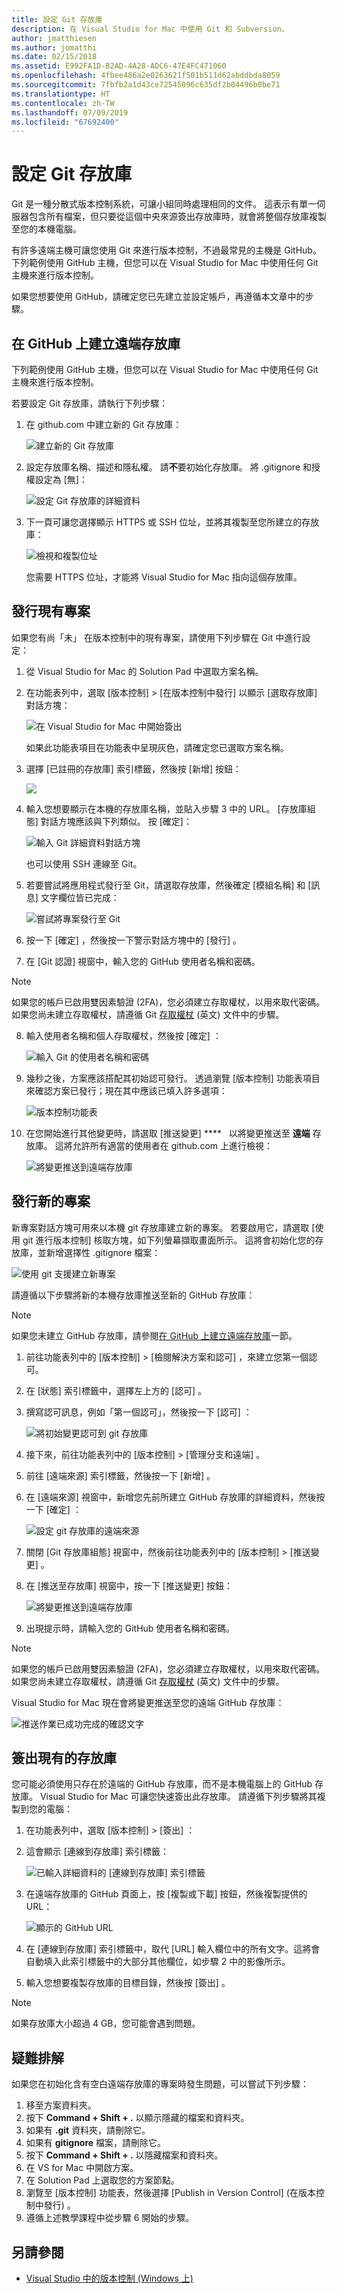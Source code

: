 ```yaml
---
title: 設定 Git 存放庫
description: 在 Visual Studio for Mac 中使用 Git 和 Subversion。
author: jmatthiesen
ms.author: jomatthi
ms.date: 02/15/2018
ms.assetid: E992FA1D-B2AD-4A28-ADC6-47E4FC471060
ms.openlocfilehash: 4fbee486a2e0263621f501b511d62abddbda8059
ms.sourcegitcommit: 7fbfb2a1d43ce72545096c635df2b04496b0be71
ms.translationtype: HT
ms.contentlocale: zh-TW
ms.lasthandoff: 07/09/2019
ms.locfileid: "67692400"
---
```

# <a name="set-up-a-git-repository"></a>設定 Git 存放庫

Git 是一種分散式版本控制系統，可讓小組同時處理相同的文件。 這表示有單一伺服器包含所有檔案，但只要從這個中央來源簽出存放庫時，就會將整個存放庫複製至您的本機電腦。

有許多遠端主機可讓您使用 Git 來進行版本控制，不過最常見的主機是 GitHub。 下列範例使用 GitHub 主機，但您可以在 Visual Studio for Mac 中使用任何 Git 主機來進行版本控制。

如果您想要使用 GitHub，請確定您已先建立並設定帳戶，再遵循本文章中的步驟。

## <a name="creating-a-remote-repo-on-github"></a>在 GitHub 上建立遠端存放庫

下列範例使用 GitHub 主機，但您可以在 Visual Studio for Mac 中使用任何 Git 主機來進行版本控制。

若要設定 Git 存放庫，請執行下列步驟：

1. 在 github.com 中建立新的 Git 存放庫：

    ![建立新的 Git 存放庫](media/version-control-git1-sml.png)

2. 設定存放庫名稱、描述和隱私權。 請**不**要初始化存放庫。 將 .gitignore 和授權設定為 [無]：

    ![設定 Git 存放庫的詳細資料](media/version-control-git2.png)

3. 下一頁可讓您選擇顯示 HTTPS 或 SSH 位址，並將其複製至您所建立的存放庫：

    ![檢視和複製位址](media/version-control-git3.png)

   您需要 HTTPS 位址，才能將 Visual Studio for Mac 指向這個存放庫。

## <a name="publishing-an-existing-project"></a>發行現有專案

如果您有尚「未」  在版本控制中的現有專案，請使用下列步驟在 Git 中進行設定：

1. 從 Visual Studio for Mac 的 Solution Pad 中選取方案名稱。

2. 在功能表列中，選取 [版本控制] > [在版本控制中發行]  以顯示 [選取存放庫]  對話方塊：

    ![在 Visual Studio for Mac 中開始簽出](media/version-control-git4-sml.png)

    如果此功能表項目在功能表中呈現灰色，請確定您已選取方案名稱。

3. 選擇 [已註冊的存放庫]  索引標籤，然後按 [新增]  按鈕：

    ![](media/version-control-git5.png)

4. 輸入您想要顯示在本機的存放庫名稱，並貼入步驟 3 中的 URL。 [存放庫組態] 對話方塊應該與下列類似。 按 [確定]：

    ![輸入 Git 詳細資料對話方塊](media/version-control-git6.png)

    也可以使用 SSH 連線至 Git。

5. 若要嘗試將應用程式發行至 Git，請選取存放庫，然後確定 [模組名稱]  和 [訊息]  文字欄位皆已完成：

    ![嘗試將專案發行至 Git](media/version-control-git7.png)

6. 按一下 [確定]  ，然後按一下警示對話方塊中的 [發行]  。

7. 在 [Git 認證]  視窗中，輸入您的 GitHub 使用者名稱和密碼。 

> [!NOTE]
> 如果您的帳戶已啟用雙因素驗證 (2FA)，您必須建立存取權杖，以用來取代密碼。 如果您尚未建立存取權杖，請遵循 Git [存取權杖](https://help.github.com/articles/creating-an-access-token-for-command-line-use/) \(英文\) 文件中的步驟。

8. 輸入使用者名稱和個人存取權杖，然後按 [確定]  ：

    ![輸入 Git 的使用者名稱和密碼](media/version-control-git9-sml.png)

9. 幾秒之後，方案應該搭配其初始認可發行。 透過瀏覽 [版本控制] 功能表項目來確認方案已發行；現在其中應該已填入許多選項：

    ![版本控制功能表](media/version-control-git10.png)

10. 在您開始進行其他變更時，請選取 [推送變更] ****   以將變更推送至 **遠端** 存放庫。 這將允許所有適當的使用者在 github.com 上進行檢視：

    ![將變更推送到遠端存放庫](media/version-control-git11.png)

## <a name="publishing-a-new-project"></a>發行新的專案

新專案對話方塊可用來以本機 git 存放庫建立新的專案。 若要啟用它，請選取 [使用 git 進行版本控制]  核取方塊，如下列螢幕擷取畫面所示。 這將會初始化您的存放庫，並新增選擇性 .gitignore 檔案：

![使用 git 支援建立新專案](media/version-control-git-publish-new1.png)

請遵循以下步驟將新的本機存放庫推送至新的 GitHub 存放庫：

> [!NOTE]
> 如果您未建立 GitHub 存放庫，請參閱[在 GitHub 上建立遠端存放庫](#creating-a-remote-repo-on-github)一節。

1. 前往功能表列中的 [版本控制] > [檢閱解決方案和認可]  ，來建立您第一個認可。

2. 在 [狀態] 索引標籤中，選擇左上方的 [認可]  。

3. 撰寫認可訊息，例如「第一個認可」，然後按一下 [認可]  ：

    ![將初始變更認可到 git 存放庫](media/version-control-git-publish-new2.png)

4. 接下來，前往功能表列中的 [版本控制] > [管理分支和遠端]  。

5. 前往 [遠端來源]  索引標籤，然後按一下 [新增]  。

6. 在 [遠端來源]  視窗中，新增您先前所建立 GitHub 存放庫的詳細資料，然後按一下 [確定]  ：

    ![設定 git 存放庫的遠端來源](media/version-control-git-publish-new3.png)

7. 關閉 [Git 存放庫組態]  視窗中，然後前往功能表列中的 [版本控制] > [推送變更]  。

8. 在 [推送至存放庫]  視窗中，按一下 [推送變更]  按鈕：

    ![將變更推送到遠端存放庫](media/version-control-git-publish-new4.png)

9. 出現提示時，請輸入您的 GitHub 使用者名稱和密碼。

> [!NOTE]
> 如果您的帳戶已啟用雙因素驗證 (2FA)，您必須建立存取權杖，以用來取代密碼。 如果您尚未建立存取權杖，請遵循 Git [存取權杖](https://help.github.com/articles/creating-an-access-token-for-command-line-use/) \(英文\) 文件中的步驟。

Visual Studio for Mac 現在會將變更推送至您的遠端 GitHub 存放庫：

![推送作業已成功完成的確認文字](media/version-control-git11.png)

## <a name="check-out-an-existing-repository"></a>簽出現有的存放庫

您可能必須使用只存在於遠端的 GitHub 存放庫，而不是本機電腦上的 GitHub 存放庫。 Visual Studio for Mac 可讓您快速簽出此存放庫。 請遵循下列步驟將其複製到您的電腦：

1. 在功能表列中，選取 [版本控制] > [簽出]  ：

2. 這會顯示 [連線到存放庫]  索引標籤：

    ![已輸入詳細資料的 [連線到存放庫] 索引標籤](media/version-control-git13.png)

3. 在遠端存放庫的 GitHub 頁面上，按 [複製或下載]  按鈕，然後複製提供的 URL：

    ![顯示的 GitHub URL](media/version-control-git14.png)

4. 在 [連線到存放庫]  索引標籤中，取代 [URL]  輸入欄位中的所有文字。這將會自動填入此索引標籤中的大部分其他欄位，如步驟 2 中的影像所示。

5. 輸入您想要複製存放庫的目標目錄，然後按 [簽出]  。

> [!NOTE]
> 如果存放庫大小超過 4 GB，您可能會遇到問題。

## <a name="troubleshooting"></a>疑難排解

如果您在初始化含有空白遠端存放庫的專案時發生問題，可以嘗試下列步驟：

1. 移至方案資料夾。
1. 按下 **Command + Shift + .** 以顯示隱藏的檔案和資料夾。
1. 如果有 **.git** 資料夾，請刪除它。
1. 如果有 **gitignore** 檔案，請刪除它。
1. 按下 **Command + Shift + .** 以隱藏檔案和資料夾。
1. 在 VS for Mac 中開啟方案。
1. 在 Solution Pad 上選取您的方案節點。
1. 瀏覽至 [版本控制] 功能表，然後選擇 [Publish in Version Control] (在版本控制中發行)  。
1. 遵循上述教學課程中從步驟 6 開始的步驟。

## <a name="see-also"></a>另請參閱

- [Visual Studio 中的版本控制 (Windows 上)](/visualstudio/version-control/)
